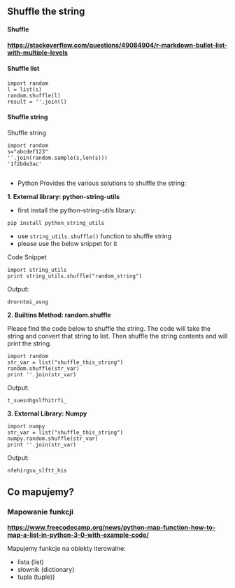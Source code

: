 ## Shuffle the string
#### Shuffle

__https://stackoverflow.com/questions/49084904/r-markdown-bullet-list-with-multiple-levels__

#### Shuffle list

```
import random
l = list(s)
random.shuffle(l)
result = ''.join(l)
```

#### Shuffle string


Shuffle string

```
import random
s="abcdef123"
''.join(random.sample(s,len(s)))
'1f2bde3ac'


```

- Python Provides the various solutions to shuffle the string:

**1. External library: python-string-utils**

- first install the python-string-utils library:

``` pip install python_string_utils ```
- use `string_utils.shuffle()` function to shuffle string
- please use the below snippet for it

Code Snippet
```
import string_utils
print string_utils.shuffle("random_string")
```
Output:
```
drorntmi_asng
```
**2. Builtins Method: random.shuffle**

Please find the code below to shuffle the string. The code will take the string and convert that string to list. Then shuffle the string contents and will print the string.
```
import random
str_var = list("shuffle_this_string")
random.shuffle(str_var)
print ''.join(str_var)
```
Output:
```
t_suesnhgslfhitrfi_
```
**3. External Library: Numpy**
```
import numpy
str_var = list("shuffle_this_string")
numpy.random.shuffle(str_var)
print ''.join(str_var)
```
Output:

```
nfehirgsu_slftt_his
```



## Co mapujemy?
### Mapowanie funkcji

__https://www.freecodecamp.org/news/python-map-function-how-to-map-a-list-in-python-3-0-with-example-code/__

Mapujemy funkcje na obiekty iterowalne:
- lista (list)
- słownik (dictionary)
- tupla (tuple))
